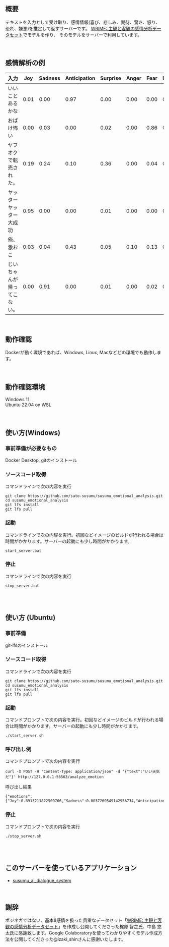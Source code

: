 ## 概要
テキストを入力として受け取り、感情情報(喜び、悲しみ、期待、驚き、怒り、恐れ、嫌悪)を推定して返すサーバーです。
[WRIME: 主観と客観の感情分析データセット](https://github.com/ids-cv/wrime)でモデルを作り、 そのモデルをサーバーで利用しています。
<br/>
<br/>
<br/>


## 感情解析の例
| 入力                       | Joy  | Sadness | Anticipation | Surprise | Anger | Fear | Disgust | Trust |
| -------------------------- | ---- | ------- | ------------ | -------- | ----- | ---- | ------- | ----- |
| いいことあるかな           | 0.01 | 0.00    | 0.97         | 0.00     | 0.00  | 0.00 | 0.00    | 0.00  |
| おばけ怖い                 | 0.00 | 0.03    | 0.00         | 0.02     | 0.00  | 0.86 | 0.05    | 0.00  |
| ヤフオクで転売された。     | 0.19 | 0.24    | 0.10         | 0.36     | 0.00  | 0.04 | 0.02    | 0.00  |
| ヤッターヤッター大成功     | 0.95 | 0.00    | 0.00         | 0.01     | 0.00  | 0.00 | 0.00    | 0.01  |
| 俺、激おこ                 | 0.03 | 0.04    | 0.43         | 0.05     | 0.10  | 0.13 | 0.18    | 0.01  |
| じいちゃんが帰ってこない。 | 0.00 | 0.91    | 0.00         | 0.01     | 0.00  | 0.02 | 0.03    | 0.00  |
<br>

## 動作確認
Dockerが動く環境であれば、Windows, Linux, Macなどどの環境でも動作します。
<br/>
<br/>
<br/>


## 動作確認環境
Windows 11  
Ubuntu 22.04 on WSL
<br/>
<br/>
<br/>


## 使い方(Windows)
### 事前準備が必要なもの
Docker Desktop, gitのインストール

### ソースコード取得
コマンドラインで次の内容を実行
```
git clone https://github.com/sato-susumu/susumu_emotional_analysis.git
cd susumu_emotional_analysis
git lfs install
git lfs pull
```

### 起動
コマンドラインで次の内容を実行。初回などイメージのビルドが行われる場合は時間がかかります。サーバーの起動にも少し時間がかかります。
```
start_server.bat
```


### 停止
コマンドラインで次の内容を実行
```
stop_server.bat
```
<br/>
<br/>

## 使い方 (Ubuntu)

### 事前準備
git-lfsのインストール

### ソースコード取得
コマンドラインで次の内容を実行
```
git clone https://github.com/sato-susumu/susumu_emotional_analysis.git
cd susumu_emotional_analysis
git lfs install
git lfs pull
```

### 起動
コマンドプロンプトで次の内容を実行。初回などイメージのビルドが行われる場合は時間がかかります。サーバーの起動にも少し時間がかかります。
```
./start_server.sh
```

### 呼び出し例
コマンドプロンプトで次の内容を実行
```
curl -X POST -H "Content-Type: application/json" -d '{"text":"いい天気だ"}' http://127.0.0.1:56563/analyze_emotion
```

呼び出し結果
```
{"emotions":{"Joy":0.8913211822509766,"Sadness":0.0037260549142956734,"Anticipation":0.03549545258283615,"Surprise":0.03090864047408104,"Anger":0.000993472058326006,"Fear":0.002147842664271593,"Disgust":0.0024142847396433353,"Trust":0.03299309313297272}}
```

### 停止
コマンドプロンプトで次の内容を実行
```
./stop_server.sh
```
<br/>
<br/>

## このサーバーを使っているアプリケーション
- [susumu_ai_dialogue_system](https://github.com/sato-susumu/susumu_ai_dialogue_system)
<br/>

## 謝辞
ポジネガではない、基本8感情を扱った貴重なデータセット「[WRIME: 主観と客観の感情分析データセット](https://github.com/ids-cv/wrime)」を作成し公開してくださった梶原 智之氏、中島 悠太氏に感謝致します。Google Colaboratoryを使ってわかりやすくモデル作成方法を公開してくださった@izaki_shinさんに感謝いたします。
<br/>
